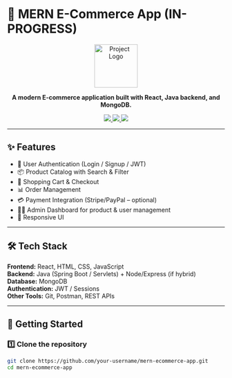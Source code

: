 # 🛒 MERN E-Commerce App (IN-PROGRESS)

<p align="center">
  <img src="https://img.icons8.com/color/96/000000/shopping-cart.png" alt="Project Logo" width="100"/>
</p>

<p align="center">
  <b>A modern E-commerce application built with React, Java backend, and MongoDB.</b>  
</p>

<p align="center">
  <a href="https://github.com/your-username/mern-ecommerce-app/stargazers">
    <img src="https://img.shields.io/github/stars/your-username/mern-ecommerce-app?style=flat-square" />
  </a>
  <a href="https://github.com/your-username/mern-ecommerce-app/issues">
    <img src="https://img.shields.io/github/issues/your-username/mern-ecommerce-app?style=flat-square" />
  </a>
  <a href="https://github.com/your-username/mern-ecommerce-app/blob/main/LICENSE">
    <img src="https://img.shields.io/github/license/your-username/mern-ecommerce-app?style=flat-square" />
  </a>
</p>

---

## ✨ Features
- 🔐 User Authentication (Login / Signup / JWT)
- 📦 Product Catalog with Search & Filter
- 🛒 Shopping Cart & Checkout
- 📊 Order Management
- 💳 Payment Integration (Stripe/PayPal – optional)
- 👩‍💻 Admin Dashboard for product & user management
- 📱 Responsive UI

---

## 🛠️ Tech Stack
**Frontend:** React, HTML, CSS, JavaScript  
**Backend:** Java (Spring Boot / Servlets) + Node/Express (if hybrid)  
**Database:** MongoDB  
**Authentication:** JWT / Sessions  
**Other Tools:** Git, Postman, REST APIs  

---

## 🚀 Getting Started

### 1️⃣ Clone the repository
```bash
git clone https://github.com/your-username/mern-ecommerce-app.git
cd mern-ecommerce-app

